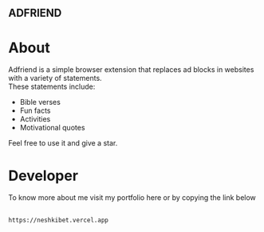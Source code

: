 ## ADFRIEND  

# About  
Adfriend is a simple browser extension that replaces ad blocks in websites with a variety of statements.  
These statements include:  
* Bible verses  
* Fun facts  
* Activities  
* Motivational quotes  

Feel free to use it and give a star.  

# Developer  
To know more about me visit my portfolio here or by copying the link below  
##
    https://neshkibet.vercel.app
##
